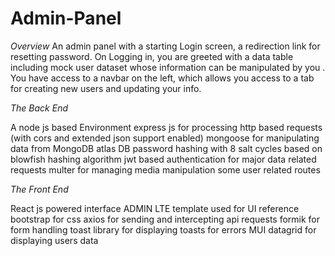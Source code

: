 # Admin-Panel

*Overview*
An admin panel with a starting Login screen, a redirection link for resetting password. On Logging in, you are greeted with a data 
table including mock user dataset whose information can be manipulated by you . You have access to a navbar on the left, which allows
you access to a tab for creating new users and updating your info. 


*The Back End*

  A node js based Environment
  express js for processing http based requests (with cors and extended json support enabled)
  mongoose for manipulating data from MongoDB atlas DB
  password hashing with 8 salt cycles based on blowfish hashing algorithm
  jwt based authentication for major data related requests
  multer for managing media manipulation
  some user related routes
 
 
*The Front End*
  
  React js powered interface
  ADMIN LTE template used for UI reference
  bootstrap for css
  axios for sending and intercepting api requests
  formik for form handling
  toast library for displaying toasts for errors
  MUI datagrid for displaying users data
